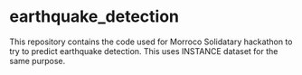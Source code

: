 # earthquake_detection
This repository contains the code used for Morroco Solidatary hackathon to try to predict earthquake detection. This uses INSTANCE dataset for the same purpose.
